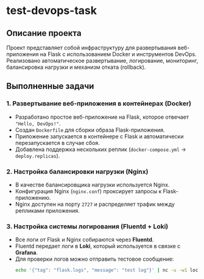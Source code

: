 # test-devops-task

## Описание проекта

Проект представляет собой инфраструктуру для развертывания веб-приложения на Flask с использованием Docker и инструментов DevOps. Реализовано автоматическое развертывание, логирование, мониторинг, балансировка нагрузки и механизм отката (rollback).

## Выполненные задачи

### 1. Развертывание веб-приложения в контейнерах (Docker)
- Разработано простое веб-приложение на Flask, которое отвечает `"Hello, DevOps!"`.
- Создан `Dockerfile` для сборки образа Flask-приложения.
- Приложение запускается в контейнере с Flask и автоматически перезапускается в случае сбоя.
- Добавлена поддержка нескольких реплик (`docker-compose.yml` → `deploy.replicas`).

### 2. Настройка балансировки нагрузки (Nginx)
- В качестве балансировщика нагрузки используется Nginx.
- Конфигурация Nginx (`nginx.conf`) проксирует запросы к Flask-приложению.
- Nginx доступен на порту `2727` и распределяет трафик между репликами приложения.

### 3. Настройка системы логирования (Fluentd + Loki)
- Все логи от Flask и Nginx собираются через **Fluentd**.
- Fluentd передает логи в **Loki**, который используется в связке с **Grafana**.
- Для проверки логов можно отправить тестовое сообщение:
  ```bash
  echo '{"tag": "flask.logs", "message": "test log"}' | nc -u -w1 localhost 24224